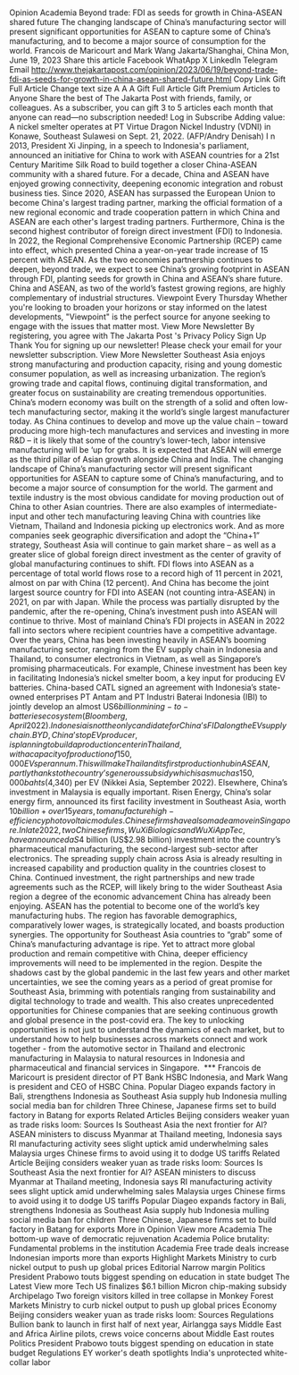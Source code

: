 # 

Opinion
Academia
Beyond trade: FDI as seeds for growth in China-ASEAN shared future
The changing landscape of China’s manufacturing sector will present significant opportunities for ASEAN to capture some of China’s manufacturing, and to become a major source of consumption for the world.
Francois de Maricourt and Mark Wang
Jakarta/Shanghai, China
Mon, June 19, 2023
Share this article
Facebook
WhatApp
X
LinkedIn
Telegram
Email
http://www.thejakartapost.com/opinion/2023/06/19/beyond-trade-fdi-as-seeds-for-growth-in-china-asean-shared-future.html
Copy Link
Gift Full Article
Change text size
A
A
A
Gift Full Article
Gift Premium Articles
to Anyone
Share the best of The Jakarta Post with friends, family, or colleagues. As a subscriber, you can gift 3 to 5 articles each month that anyone can read—no subscription needed!
Log in
Subscribe
Adding value: A nickel smelter operates at PT Virtue Dragon Nickel Industry (VDNI) in Konawe, Southeast Sulawesi on Sept. 21, 2022.  (AFP/Andry Denisah)
I
n 2013, President Xi Jinping, in a speech to Indonesia's parliament, announced an initiative for China to work with ASEAN countries for a 21st Century Maritime Silk Road to build together a closer China-ASEAN community with a shared future.
For a decade, China and ASEAN have enjoyed growing connectivity, deepening economic integration and robust business ties.
Since 2020, ASEAN has surpassed the European Union to become China's largest trading partner, marking the official formation of a new regional economic and trade cooperation pattern in which China and ASEAN are each other's largest trading partners. Furthermore, China is the second highest contributor of foreign direct investment (FDI) to Indonesia.
In 2022, the Regional Comprehensive Economic Partnership (RCEP) came into effect, which presented China a year-on-year trade increase of 15 percent with ASEAN.
As the two economies partnership continues to deepen, beyond trade, we expect to see China’s growing footprint in ASEAN through FDI, planting seeds for growth in China and ASEAN’s share future.
China and ASEAN, as two of the world’s fastest growing regions, are highly complementary of industrial structures.
Viewpoint
Every Thursday
Whether you're looking to broaden your horizons or stay informed on the latest developments, "Viewpoint" is the perfect source for anyone seeking to engage with the issues that matter most.
View More Newsletter
By registering, you agree with
The Jakarta Post
's
Privacy Policy
Sign Up
Thank You
for signing up our newsletter!
Please check your email for your newsletter subscription.
View More Newsletter
Southeast Asia enjoys strong manufacturing and production capacity, rising and young domestic consumer population, as well as increasing urbanization. The region’s growing trade and capital flows, continuing digital transformation, and greater focus on sustainability are creating tremendous opportunities.
China’s modern economy was built on the strength of a solid and often low-tech manufacturing sector, making it the world’s single largest manufacturer today. As China continues to develop and move up the value chain – toward producing more high-tech manufactures and services and investing in more R&amp;D – it is likely that some of the country’s lower-tech, labor intensive manufacturing will be ‘up for grabs.
It is expected that ASEAN will emerge as the third pillar of Asian growth alongside China and India. The changing landscape of China’s manufacturing sector will present significant opportunities for ASEAN to capture some of China’s manufacturing, and to become a major source of consumption for the world.
The garment and textile industry is the most obvious candidate for moving production out of China to other Asian countries. There are also examples of intermediate-input and other tech manufacturing leaving China with countries like Vietnam, Thailand and Indonesia picking up electronics work.
And as more companies seek geographic diversification and adopt the “China+1” strategy, Southeast Asia will continue to gain market share – as well as a greater slice of global foreign direct investment as the center of gravity of global manufacturing continues to shift.
FDI flows into ASEAN as a percentage of total world flows rose to a record high of 11 percent in 2021, almost on par with China (12 percent). And China has become the joint largest source country for FDI into ASEAN (not counting intra-ASEAN) in 2021, on par with Japan. While the process was partially disrupted by the pandemic, after the re-opening, China’s investment push into ASEAN will continue to thrive.
Most of mainland China’s FDI projects in ASEAN in 2022 fall into sectors where recipient countries have a competitive advantage. Over the years, China has been investing heavily in ASEAN’s booming manufacturing sector, ranging from the EV supply chain in Indonesia and Thailand, to consumer electronics in Vietnam, as well as Singapore’s promising pharmaceuticals.
For example, Chinese investment has been key in facilitating Indonesia’s nickel smelter boom, a key input for producing EV batteries. China-based CATL signed an agreement with Indonesia’s state-owned enterprises PT Antam and PT Industri Baterai Indonesia (IBI) to jointly develop an almost US$6 billion mining-to-batteries ecosystem (Bloomberg, April 2022).
Indonesia is not the only candidate for China’s FID along the EV supply chain. BYD, China’s top EV producer, is planning to build a production center in Thailand, with a capacity of production of 150,000 EVs per annum. This will make Thailand its first production hub in ASEAN, partly thanks to the country’s generous subsidy which is as much as 150,000 bahts ($4,340) per EV (Nikkei Asia, September 2022).
Elsewhere, China’s investment in Malaysia is equally important. Risen Energy, China’s solar energy firm, announced its first facility investment in Southeast Asia, worth $10 billion+ over 15 years, to manufacture high-efficiency photovoltaic modules.
Chinese firms have also made a move in Singapore. In late 2022, two Chinese firms, WuXi Biologics and WuXi AppTec, have announced a S$4 billion (US$2.98 billion) investment into the country’s pharmaceutical manufacturing, the second-largest sub-sector after electronics.
The spreading supply chain across Asia is already resulting in increased capability and production quality in the countries closest to China. Continued investment, the right partnerships and new trade agreements such as the RCEP, will likely bring to the wider Southeast Asia region a degree of the economic advancement China has already been enjoying.
ASEAN has the potential to become one of the world’s key manufacturing hubs. The region has favorable demographics, comparatively lower wages, is strategically located, and boasts production synergies. The opportunity for Southeast Asia countries to “grab” some of China’s manufacturing advantage is ripe. Yet to attract more global production and remain competitive with China, deeper efficiency improvements will need to be implemented in the region.
Despite the shadows cast by the global pandemic in the last few years and other market uncertainties, we see the coming years as a period of great promise for Southeast Asia, brimming with potentials ranging from sustainability and digital technology to trade and wealth. This also creates unprecedented opportunities for Chinese companies that are seeking continuous growth and global presence in the post-covid era.
The key to unlocking opportunities is not just to understand the dynamics of each market, but to understand how to help businesses across markets connect and work together - from the automotive sector in Thailand and electronic manufacturing in Malaysia to natural resources in Indonesia and pharmaceutical and financial services in Singapore.
&nbsp;***
Francois de Maricourt is president director of PT Bank HSBC Indonesia, and Mark Wang is president and CEO of HSBC China.
Popular
Diageo expands factory in Bali, strengthens Indonesia as Southeast Asia supply hub
Indonesia mulling social media ban for children
Three Chinese, Japanese firms set to build factory in Batang for exports
Related Articles
Beijing considers weaker yuan as trade risks loom: Sources
Is Southeast Asia the next frontier for AI?
ASEAN ministers to discuss Myanmar at Thailand meeting, Indonesia says
RI manufacturing activity sees slight uptick amid underwhelming sales
Malaysia urges Chinese firms to avoid using it to dodge US tariffs
Related Article
Beijing considers weaker yuan as trade risks loom: Sources
Is Southeast Asia the next frontier for AI?
ASEAN ministers to discuss Myanmar at Thailand meeting, Indonesia says
RI manufacturing activity sees slight uptick amid underwhelming sales
Malaysia urges Chinese firms to avoid using it to dodge US tariffs
Popular
Diageo expands factory in Bali, strengthens Indonesia as Southeast Asia supply hub
Indonesia mulling social media ban for children
Three Chinese, Japanese firms set to build factory in Batang for exports
More in Opinion
View more
Academia
The bottom-up wave of democratic rejuvenation
Academia
Police brutality: Fundamental problems in the institution
Academia
Free trade deals increase Indonesian imports more than exports
Highlight
Markets
Ministry to curb nickel output to push up global prices
Editorial
Narrow margin
Politics
President Prabowo touts biggest spending on education in state budget
The Latest
View more
Tech
US finalizes $6.1 billion Micron chip-making subsidy
Archipelago
Two foreign visitors killed in tree collapse in Monkey Forest
Markets
Ministry to curb nickel output to push up global prices
Economy
Beijing considers weaker yuan as trade risks loom: Sources
Regulations
Bullion bank to launch in first half of next year, Airlangga says
Middle East and Africa
Airline pilots, crews voice concerns about Middle East routes
Politics
President Prabowo touts biggest spending on education in state budget
Regulations
EY worker's death spotlights India's unprotected white-collar labor